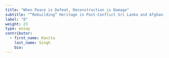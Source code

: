 ```yaml
---
title: "When Peace is Defeat, Reconstruction is Damage"
subtitle: "“Rebuilding” Heritage in Post-Conflict Sri Lanka and Afghanistan"
label: "8"
weight: 23
type: essay
contributor:
  - first_name: Kavita
    last_name: Singh
    bio:
---
```

